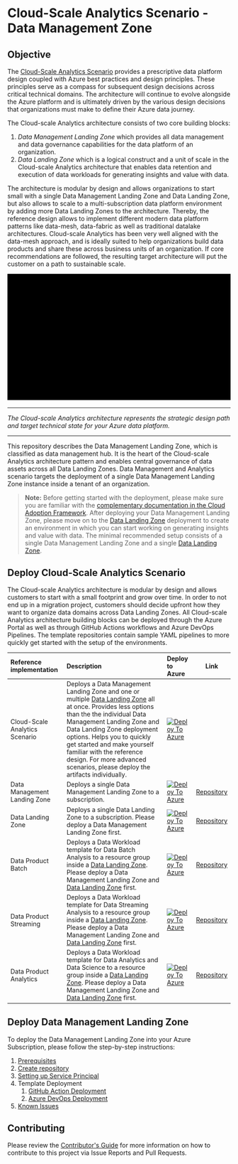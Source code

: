 # Cloud-Scale Analytics Scenario - Data Management Zone

## Objective

The [Cloud-Scale Analytics Scenario](https://aka.ms/adopt/cloudscaleanalytics) provides a prescriptive data platform design coupled with Azure best practices and design principles. These principles serve as a compass for subsequent design decisions across critical technical domains. The architecture will continue to evolve alongside the Azure platform and is ultimately driven by the various design decisions that organizations must make to define their Azure data journey.

The Cloud-scale Analytics architecture consists of two core building blocks:

1. *Data Management Landing Zone* which provides all data management and data governance capabilities for the data platform of an organization.
1. *Data Landing Zone* which is a logical construct and a unit of scale in the Cloud-scale Analytics architecture that enables data retention and execution of data workloads for generating insights and value with data.

The architecture is modular by design and allows organizations to start small with a single Data Management Landing Zone and Data Landing Zone, but also allows to scale to a multi-subscription data platform environment by adding more Data Landing Zones to the architecture. Thereby, the reference design allows to implement different modern data platform patterns like data-mesh, data-fabric as well as traditional datalake architectures. Cloud-scale Analytics has been very well aligned with the data-mesh approach, and is ideally suited to help organizations build data products and share these across business units of an organization. If core recommendations are followed, the resulting target architecture will put the customer on a path to sustainable scale.

![Cloud-scale Analytics](/docs/images/CloudScaleAnalytics.gif)

---

*The Cloud-scale Analytics architecture represents the strategic design path and target technical state for your Azure data platform.*

---

This repository describes the Data Management Landing Zone, which is classified as data management hub. It is the heart of the Cloud-scale Analytics architecture pattern and enables central governance of data assets across all Data Landing Zones. Data Management and Analytics scenario targets the deployment of a single Data Management Landing Zone instance inside a tenant of an organization.

> **Note:** Before getting started with the deployment, please make sure you are familiar with the [complementary documentation in the Cloud Adoption Framework](https://aka.ms/adopt/datamanagement). After deploying your Data Management Landing Zone, please move on to the [Data Landing Zone](https://github.com/cemayberkinghub/data-landing-zone) deployment to create an environment in which you can start working on generating insights and value with data. The minimal recommended setup consists of a single Data Management Landing Zone and a single [Data Landing Zone](https://github.com/cemayberkinghub/data-landing-zone).

## Deploy Cloud-Scale Analytics Scenario

The Cloud-scale Analytics architecture is modular by design and allows customers to start with a small footprint and grow over time. In order to not end up in a migration project, customers should decide upfront how they want to organize data domains across Data Landing Zones. All Cloud-scale Analytics architecture building blocks can be deployed through the Azure Portal as well as through GitHub Actions workflows and Azure DevOps Pipelines. The template repositories contain sample YAML pipelines to more quickly get started with the setup of the environments.

| Reference implementation   | Description | Deploy to Azure | Link |
|:---------------------------|:------------|:----------------|------|
| Cloud-Scale Analytics Scenario | Deploys a Data Management Landing Zone and one or multiple [Data Landing Zone](https://github.com/cemayberkinghub/data-landing-zone) all at once. Provides less options than the the individual Data Management Landing Zone and Data Landing Zone deployment options. Helps you to quickly get started and make yourself familiar with the reference design. For more advanced scenarios, please deploy the artifacts individually. |[![Deploy To Azure](https://aka.ms/deploytoazurebutton)](https://portal.azure.com/#blade/Microsoft_Azure_CreateUIDef/CustomDeploymentBlade/uri/https%3A%2F%2Fraw.githubusercontent.com%2Fcemayberkinghub%2Fdata-management-zone%2Fmain%2Fdocs%2Freference%2FdataManagementAnalytics.json/uiFormDefinitionUri/https%3A%2F%2Fraw.githubusercontent.com%2Fcemayberkinghub%2Fdata-management-zone%2Fmain%2Fdocs%2Freference%2Fportal.dataManagementAnalytics.json) |  |
| Data Management Landing Zone       | Deploys a single Data Management Landing Zone to a subscription. |[![Deploy To Azure](https://aka.ms/deploytoazurebutton)](https://portal.azure.com/#blade/Microsoft_Azure_CreateUIDef/CustomDeploymentBlade/uri/https%3A%2F%2Fraw.githubusercontent.com%2Fcemayberkinghub%2Fdata-management-zone%2Fmain%2Finfra%2Fmain.json/uiFormDefinitionUri/https%3A%2F%2Fraw.githubusercontent.com%2Fcemayberkinghub%2Fdata-management-zone%2Fmain%2Fdocs%2Freference%2Fportal.dataManagementZone.json) | [Repository](https://github.com/cemayberkinghub/data-management-zone) |
| Data Landing Zone          | Deploys a single Data Landing Zone to a subscription. Please deploy a Data Management Landing Zone first. |[![Deploy To Azure](https://aka.ms/deploytoazurebutton)](https://portal.azure.com/#blade/Microsoft_Azure_CreateUIDef/CustomDeploymentBlade/uri/https%3A%2F%2Fraw.githubusercontent.com%2Fcemayberkinghub%2Fdata-landing-zone%2Fmain%2Finfra%2Fmain.json/uiFormDefinitionUri/https%3A%2F%2Fraw.githubusercontent.com%2Fcemayberkinghub%2Fdata-landing-zone%2Fmain%2Fdocs%2Freference%2Fportal.dataLandingZone.json) | [Repository](https://github.com/cemayberkinghub/data-landing-zone) |
| Data Product Batch     | Deploys a Data Workload template for Data Batch Analysis to a resource group inside a [Data Landing Zone](https://github.com/cemayberkinghub/data-landing-zone). Please deploy a Data Management Landing Zone and [Data Landing Zone](https://github.com/cemayberkinghub/data-landing-zone) first. |[![Deploy To Azure](https://aka.ms/deploytoazurebutton)](https://portal.azure.com/#blade/Microsoft_Azure_CreateUIDef/CustomDeploymentBlade/uri/https%3A%2F%2Fraw.githubusercontent.com%2Fcemayberkinghub%2Fdata-product-batch%2Fmain%2Finfra%2Fmain.json/uiFormDefinitionUri/https%3A%2F%2Fraw.githubusercontent.com%2Fcemayberkinghub%2Fdata-product-batch%2Fmain%2Fdocs%2Freference%2Fportal.dataProduct.json) | [Repository](https://github.com/cemayberkinghub/data-product-batch) |
| Data Product Streaming | Deploys a Data Workload template for Data Streaming Analysis to a resource group inside a [Data Landing Zone](https://github.com/cemayberkinghub/data-landing-zone). Please deploy a Data Management Landing Zone and [Data Landing Zone](https://github.com/cemayberkinghub/data-landing-zone) first. |[![Deploy To Azure](https://aka.ms/deploytoazurebutton)](https://portal.azure.com/#blade/Microsoft_Azure_CreateUIDef/CustomDeploymentBlade/uri/https%3A%2F%2Fraw.githubusercontent.com%2Fcemayberkinghub%2Fdata-product-streaming%2Fmain%2Finfra%2Fmain.json/uiFormDefinitionUri/https%3A%2F%2Fraw.githubusercontent.com%2Fcemayberkinghub%2Fdata-product-streaming%2Fmain%2Fdocs%2Freference%2Fportal.dataProduct.json) | [Repository](https://github.com/cemayberkinghub/data-product-streaming) |
| Data Product Analytics     | Deploys a Data Workload template for Data Analytics and Data Science to a resource group inside a [Data Landing Zone](https://github.com/cemayberkinghub/data-landing-zone). Please deploy a Data Management Landing Zone and [Data Landing Zone](https://github.com/cemayberkinghub/data-landing-zone) first. |[![Deploy To Azure](https://aka.ms/deploytoazurebutton)](https://portal.azure.com/#blade/Microsoft_Azure_CreateUIDef/CustomDeploymentBlade/uri/https%3A%2F%2Fraw.githubusercontent.com%2Fcemayberkinghub%2Fdata-product-analytics%2Fmain%2Finfra%2Fmain.json/uiFormDefinitionUri/https%3A%2F%2Fraw.githubusercontent.com%2Fcemayberkinghub%2Fdata-product-analytics%2Fmain%2Fdocs%2Freference%2Fportal.dataProduct.json) | [Repository](https://github.com/cemayberkinghub/data-product-analytics) |

## Deploy Data Management Landing Zone

To deploy the Data Management Landing Zone into your Azure Subscription, please follow the step-by-step instructions:

1. [Prerequisites](/docs/DataManagementAnalytics-Prerequisites.md)
2. [Create repository](/docs/DataManagementAnalytics-CreateRepository.md)
3. [Setting up Service Principal](/docs/DataManagementAnalytics-ServicePrincipal.md)
4. Template Deployment
    1. [GitHub Action Deployment](/docs/DataManagementAnalytics-GitHubActionsDeployment.md)
    2. [Azure DevOps Deployment](/docs/DataManagementAnalytics-AzureDevOpsDeployment.md)
5. [Known Issues](/docs/DataManagementAnalytics-KnownIssues.md)

## Contributing

Please review the [Contributor's Guide](./CONTRIBUTING.md) for more information on how to contribute to this project via Issue Reports and Pull Requests.
